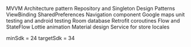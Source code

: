 MVVM Architecture pattern
Repository and Singleton Design Patterns
ViewBinding
SharedPreferences
Navigation component
Google maps
unit testing and android testing
Room database
Retrofit
coroutines
Flow and StateFlow
Lottie animation
Material design
Service for store locales
 
 
 minSdk = 24
targetSdk = 34
